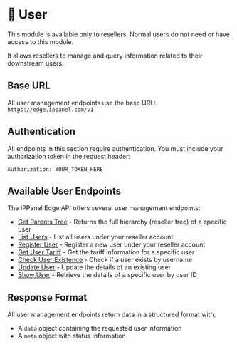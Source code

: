 # 👤 User

This module is available only to resellers. Normal users do not need or have access to this module.

It allows resellers to manage and query information related to their downstream users.

## Base URL

All user management endpoints use the base URL: `https://edge.ippanel.com/v1`

## Authentication

All endpoints in this section require authentication. You must include your authorization token in the request header:

```
Authorization: YOUR_TOKEN_HERE
```

## Available User Endpoints

The IPPanel Edge API offers several user management endpoints:

- [Get Parents Tree](./parents-tree) - Returns the full hierarchy (reseller tree) of a specific user
- [List Users](./list-users) - List all users under your reseller account
- [Register User](./register-user) - Register a new user under your reseller account
- [Get User Tariff](./user-tariff) - Get the tariff information for a specific user
- [Check User Existence](./check-exist) - Check if a user exists by username
- [Update User](./update-user) - Update the details of an existing user
- [Show User](./show-user) - Retrieve the details of a specific user by user ID

## Response Format

All user management endpoints return data in a structured format with:

- A `data` object containing the requested user information
- A `meta` object with status information
